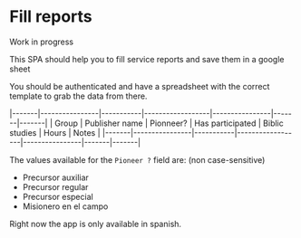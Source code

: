 # Fill reports

Work in progress

This SPA should help you to fill service reports and save them in a google sheet

You should be authenticated and have a spreadsheet with the correct template to
grab the data from there.

|-------|----------------|-----------|------------------|----------------|-------|-------|
| Group | Publisher name | Pionneer? | Has participated | Biblic studies | Hours | Notes |
|-------|----------------|-----------|------------------|----------------|-------|-------|

The values available for the `Pioneer ?` field are: (non case-sensitive)
- Precursor auxiliar
- Precursor regular
- Precursor especial
- Misionero en el campo

Right now the app is only available in spanish.
